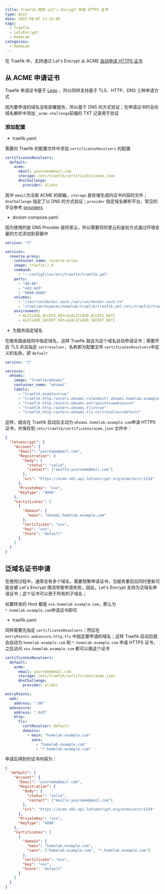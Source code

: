 ```yaml
---
title: Traefik 使用 Let’s Encrypt 申请 HTTPS 证书
type: post
date: 2022-08-07 11:32:08
tags:
  - Traefik
  - LetsEncrypt
  - HomeLab
categories:
  - HomeLab
---
```



在 Traefik 中，支持通过 Let's Encrypt 从 ACME [自动申请 HTTPS 证书](https://doc.traefik.io/traefik/https/acme/)

## 从 ACME 申请证书

Traefik 申请证书基于 [Lego](https://github.com/go-acme/lego) ，所以同样支持基于 TLS、HTTP、DNS 三种申请方式

因为要申请的域名没有部署服务，所以基于 DNS 的方式验证；在申请证书时会向域名解析中添加 `_acme-challenge`前缀的 TXT 记录用于验证

### 添加配置

- traefik.yaml

需要向 Traefik 的配置文件中添加 `certificatesResolvers` 的配置

```yaml
certificatesResolvers:
  default:
    acme:
      email: yourname@mail.com
      storage: /etc/traefik/certificates/acme.json
      dnsChallenge:
        provider: alidns
```

其中 `email`为注册 ACME 的邮箱，`storage` 是存储生成的证书内容的文件；`dnsChallenge` 指定了以 DNS 的方式验证；`provider` 指定域名解析平台，常见的平台参考 [providers](https://doc.traefik.io/traefik/https/acme/#providers)

- docker-compose.yaml

因为使用的是 DNS Provider 是阿里云，所以需要将阿里云的鉴权方式通过环境变量的方式添加到容器中

```yaml
version: "3"

services:
  reverse-proxy:
    container_name: reverse-proxy
    image: traefik:2.8
    command:
      - "--configFile=/etc/traefik/traefik.yml"
    ports:
      - "80:80"
      - "443:443"
      - "8080:8080"
    volumes:
      - "/var/run/docker.sock:/var/run/docker.sock:ro"
      - "/root/workspaces/homelab/traefik/traefik.yml:/etc/traefik/traefik.yml"
    environment:
      - ALICLOUD_ACCESS_KEY=${ALICLOUD_ACCESS_KEY}
      - ALICLOUD_SECRET_KEY=${ALICLOUD_SECRET_KEY}
```

- 为服务指定域名

在服务路由规则中指定域名，这样 Traefik 就会为这个域名自动申请证书；需要开启 TLS 并且指定 `certresolver`，名称即为配置文件 `certificatesResolvers`中定义的名称，即 `defualt`

```yaml
version: "3"

services:
  whoami:
    image: "traefik/whoami"
    container_name: "whoami"
    labels:
      - "traefik.enable=true"
      - "traefik.http.routers.whoami.rule=Host(`whoami.homelab.example.com`)"
      - "traefik.http.routers.whoami.entrypoints=websecure"
      - "traefik.http.routers.whoami.tls=true"
      - "traefik.http.routers.whoami.tls.certresolver=default"
```

这样，就会在 Traefik 启动后主动为 `whoami.homelab.example.com`申请 HTTPS 证书，并保存到 `/etc/traefik/certificates/acme.json` 文件中：

```json
{
  "letsencrypt": {
    "Account": {
      "Email": "yourname@mail.com",
      "Registration": {
        "body": {
          "status": "valid",
          "contact": ["mailto:yourname@mail.com"]
        },
        "uri": "https://acme-v02.api.letsencrypt.org/acme/acct/1234"
      },
      "PrivateKey": "xxx",
      "KeyType": "4096"
    },
    "Certificates": [
      {
        "domain": {
          "main": "whoami.homelab.example.com"
        },
        "certificate": "xxx",
        "key": "xxx",
        "Store": "default"
      }
    ]
  }
}
```

## 泛域名证书申请

在使用过程中，通常会有多个域名，需要频繁申请证书，当服务重启后同时更新可能会被 Let's Encrypt 限流导致申请失败，因此，Let's Encrypt 支持为泛域名申请证书；这个证书可以用于所有的子域名；

如要转发的 Host 都是 `xxx.homelab.example.com`，那么为 `*.homelab.example.com`申请证书即可

- traefik.yaml

同样需要先指定 `certificatesResolvers`；然后在 `entryPoints.websecure.http.tls` 中指定要申请的域名；这样 Traefik 启动后就会自动为 `homelab.example.com` 和 `*.homelab.example.com` 申请 HTTPS 证书，之后访问 `xxx.homelab.example.com` 都可以用这个证书

```yaml
certificatesResolvers:
  default:
    acme:
      email: yourname@mail.com
      storage: /etc/traefik/certificates/acme.json
      dnsChallenge:
        provider: alidns

entryPoints:
  web:
    address: ":80"
  websecure:
    address: ":443"
    http:
      tls:
        certResolver: default
        domains:
          - main: "homelab.example.com"
            sans:
              - "homelab.example.com"
              - "*.homelab.example.com"
```

申请后得到的证书内容为：

```json
{
  "default": {
    "Account": {
      "Email": "yourname@mail.com",
      "Registration": {
        "body": {
          "status": "valid",
          "contact": ["mailto:yourname@mail.com"]
        },
        "uri": "https://acme-v02.api.letsencrypt.org/acme/acct/1234"
      },
      "PrivateKey": "xxx",
      "KeyType": "4096"
    },
    "Certificates": [
      {
        "domain": {
          "main": "homelab.example.com",
          "sans": ["homelab.example.com", "*.homelab.example.com"]
        },
        "certificate": "xxx",
        "key": "xxx",
        "Store": "default"
      }
    ]
  }
}
```
